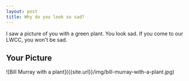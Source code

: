 ```yaml
---
layout: post
title: Why do you look so sad?
---
```


I saw a picture of you with a green plant. You look sad. If you come to our LWCC, you won't be sad.

<h2>Your Picture</h2>
![Bill Murray with a plant]({{site.url}}/img/bill-murray-with-a-plant.jpg)